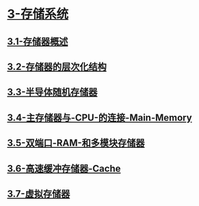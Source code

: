 # [3-存储系统](./3-存储系统/readme.md)

## [3.1-存储器概述](./3-存储系统/3.1-存储器概述/readme.md)

## [3.2-存储器的层次化结构](./3-存储系统/3.2-存储器的层次化结构/readme.md)

## [3.3-半导体随机存储器](./3-存储系统/3.3-半导体随机存储器/readme.md)

## [3.4-主存储器与-CPU-的连接-Main-Memory](./3-存储系统/3.4-主存储器与-CPU-的连接-Main-Memory/readme.md)

## [3.5-双端口-RAM-和多模块存储器](./3-存储系统/3.5-双端口-RAM-和多模块存储器/readme.md)

## [3.6-高速缓冲存储器-Cache](./3-存储系统/3.6-高速缓冲存储器-Cache/readme.md)

## [3.7-虚拟存储器](./3-存储系统/3.7-虚拟存储器/readme.md)